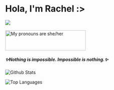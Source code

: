 <h1> Hola, I'm Rachel :> </h1>
<a href="https://avatars1.githubusercontent.com/u/69704760?s=460&u=f0e19a61f487410600b7f15ec4a2bfe4e9947f9b&v=4">
  <img src="https://avatars1.githubusercontent.com/u/69704760?s=460&u=f0e19a61f487410600b7f15ec4a2bfe4e9947f9b&v=4.png?size=5">
</a>
<br></br>

<a href="https://pronouns.vercel.app" title="Add pronouns to your own profile">
  <img src="https://pronouns.vercel.app/she/her?gradient=stellar" width="256" height="64" alt="My pronouns are she/her">
</a>
<h5>
✨Nothing is impossible. Impossible is nothing.✨
</h5>


![Github Stats](https://github-readme-stats.vercel.app/api?username=nitesphere08&count_private=true&show_icons=true&theme=default&include_all_commits=true&icon_color=ffffff)

![Top Languages](https://github-readme-stats.vercel.app/api/top-langs/?username=nitesphere08&theme=default)






<!--
**nitesphere08/nitesphere08** is a ✨ _special_ ✨ repository because its `README.md` (this file) appears on your GitHub profile.

Here are some ideas to get you started:

- 🔭 I’m currently working on ...
- 🌱 I’m currently learning ...
- 👯 I’m looking to collaborate on ...
- 🤔 I’m looking for help with ...
- 💬 Ask me about ...
- 📫 How to reach me: ...
- 😄 Pronouns: ...
- ⚡ Fun fact: ...
-->
